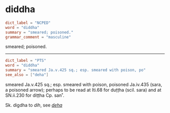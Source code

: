 # diddha

``` toml
dict_label = "NCPED"
word = "diddha"
summary = "smeared; poisoned."
grammar_comment = "masculine"
```

smeared; poisoned.

--------------------

``` toml
dict_label = "PTS"
word = "diddha"
summary = "smeared Ja.v.425 sq.; esp. smeared with poison, po"
see_also = ["deha"]
```

smeared Ja.v.425 sq.; esp. smeared with poison, poisoned Ja.iv.435 (sara, a poisoned arrow); perhaps to be read at Iti.68 for duṭṭha (scil. sara) and at SN.ii.230 for diṭṭha Cp. san˚.

Sk. digdha to *dih*, see *[deha](deha.md)*

